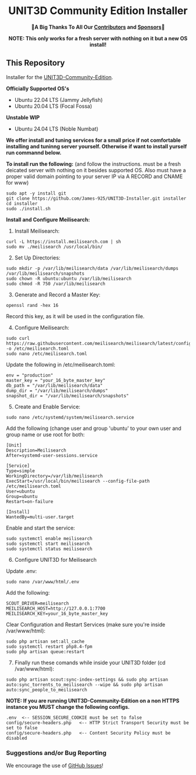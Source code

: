 <h1 align="center">UNIT3D Community Edition Installer</h1>

<p align="center">
    🎉<b>A Big Thanks To All Our <a href="https://github.com/HDInnovations/UNIT3D-Community-Edition/graphs/contributors">Contributors</a> and <a href="https://github.com/sponsors/HDVinnie">Sponsors</a></b>🎉
</p>

<p align="center"><b>NOTE: This only works for a fresh server with nothing on it but a new OS install!</b></p>

## This Repository
Installer for the [UNIT3D-Community-Edition](https://github.com/HDInnovations/UNIT3D-Community-Edition).

**Officially Supported OS's**
- Ubuntu 22.04 LTS (Jammy Jellyfish)
- Ubuntu 20.04 LTS (Focal Fossa)

**Unstable WIP**
- Ubuntu 24.04 LTS (Noble Numbat)


**We offer install and tuning services for a small price if not comfortable installing and tuninng server yourself. Otherwise if want to install yurself run commannd below.**

**To install run the following:** (and follow the instructions. must be a fresh deicated server with nothing on it besides supported OS. Also must have a proper valid domain pointing to your server IP via A RECORD and CNAME for www)
```
sudo apt -y install git
git clone https://github.com/James-925/UNIT3D-Installer.git installer
cd installer
sudo ./install.sh
```
**Install and Configure Meilisearch:**
1. Install Meilisearch:
```
curl -L https://install.meilisearch.com | sh
sudo mv ./meilisearch /usr/local/bin/
```

2. Set Up Directories:
```
sudo mkdir -p /var/lib/meilisearch/data /var/lib/meilisearch/dumps /var/lib/meilisearch/snapshots
sudo chown -R ubuntu:ubuntu /var/lib/meilisearch
sudo chmod -R 750 /var/lib/meilisearch
```

3. Generate and Record a Master Key:
```
openssl rand -hex 16
```
Record this key, as it will be used in the configuration file.

4. Configure Meilisearch:
```
sudo curl https://raw.githubusercontent.com/meilisearch/meilisearch/latest/config.toml -o /etc/meilisearch.toml
sudo nano /etc/meilisearch.toml
```
Update the following in /etc/meilisearch.toml:

```
env = "production"
master_key = "your_16_byte_master_key"
db_path = "/var/lib/meilisearch/data"
dump_dir = "/var/lib/meilisearch/dumps"
snapshot_dir = "/var/lib/meilisearch/snapshots"
```
5. Create and Enable Service:
```
sudo nano /etc/systemd/system/meilisearch.service
```
Add the following (change user and group 'ubuntu' to your own user and group name or use root for both:
```
[Unit]
Description=Meilisearch
After=systemd-user-sessions.service

[Service]
Type=simple
WorkingDirectory=/var/lib/meilisearch
ExecStart=/usr/local/bin/meilisearch --config-file-path /etc/meilisearch.toml
User=ubuntu
Group=ubuntu
Restart=on-failure

[Install]
WantedBy=multi-user.target
```
Enable and start the service:
```
sudo systemctl enable meilisearch
sudo systemctl start meilisearch
sudo systemctl status meilisearch
```

6. Configure UNIT3D for Meilisearch

Update .env:
```
sudo nano /var/www/html/.env
```
Add the following:
```
SCOUT_DRIVER=meilisearch
MEILISEARCH_HOST=http://127.0.0.1:7700
MEILISEARCH_KEY=your_16_byte_master_key
```
Clear Configuration and Restart Services (make sure you're inside /var/www/html):
```
sudo php artisan set:all_cache
sudo systemctl restart php8.4-fpm
sudo php artisan queue:restart
```

7. Finally run these comands while inside your UNIT3D folder (cd /var/www/html):
```
sudo php artisan scout:sync-index-settings && sudo php artisan auto:sync_torrents_to_meilisearch --wipe && sudo php artisan auto:sync_people_to_meilisearch
```


**NOTE: If you are running UNIT3D-Community-Edition on a non HTTPS instance you MUST change the following configs.**
```
.env  <-- SESSION_SECURE_COOKIE must be set to false
config/secure-headers.php   <-- HTTP Strict Transport Security must be set to false
config/secure-headers.php   <-- Content Security Policy must be disabled
```

### Suggestions and/or Bug Reporting
We encourage the use of [GitHub Issues](https://github.com/HDInnovations/UNIT3D-INSTALLER/issues/new)!
